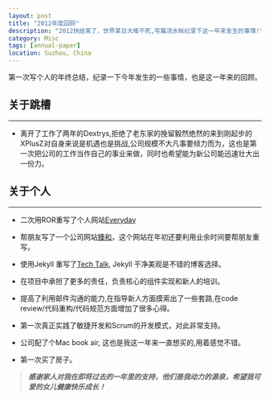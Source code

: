 ```yaml
---
layout: post
title: "2012年度回顾"
description: "2012快结束了，世界某日大难不死,写篇流水帐纪录下这一年来发生的事情!"
category: Misc
tags: [annual-paper]
location: Suzhou, China
---
```

第一次写个人的年终总结，纪录一下今年发生的一些事情，也是这一年来的回顾。

## 关于跳槽
---
- 离开了工作了两年的Dextrys,拒绝了老东家的挽留毅然绝然的来到刚起步的XPlusZ对自身来说是机遇也是挑战,公司规模不大凡事要倾力而为，这也是第一次把公司的工作当作自己的事业来做，同时也希望能为新公司能迅速壮大出一份力。

## 关于个人
---
- 二次用ROR重写了个人网站[Everyday](http://www.everyday-cn.com)

- 帮朋友写了一个公司网站[臻和](http://www.zhen-sz.com)，这个网站在年初还要利用业余时间要帮朋友重写。

- 使用Jekyll 重写了[Tech Talk](http://tim.everyday-cn.com), Jekyll 干净美观是不错的博客选择。

- 在项目中承担了更多的责任，负责核心的组件实现和新人的培训。

- 提高了利用邮件沟通的能力,在指导新人方面摸索出了一些套路,在code review/代码重构/代码规范方面增加了很多心得。

- 第一次真正实践了敏捷开发和Scrum的开发模式，对此非常支持。

- 公司配了个Mac book air, 这也是我这一年来一直想买的,用着感觉不错。

- 第一次买了房子。

> ***感谢家人对我在即将过去的一年里的支持，他们是我动力的源泉，希望我可爱的女儿健康快乐成长！***
